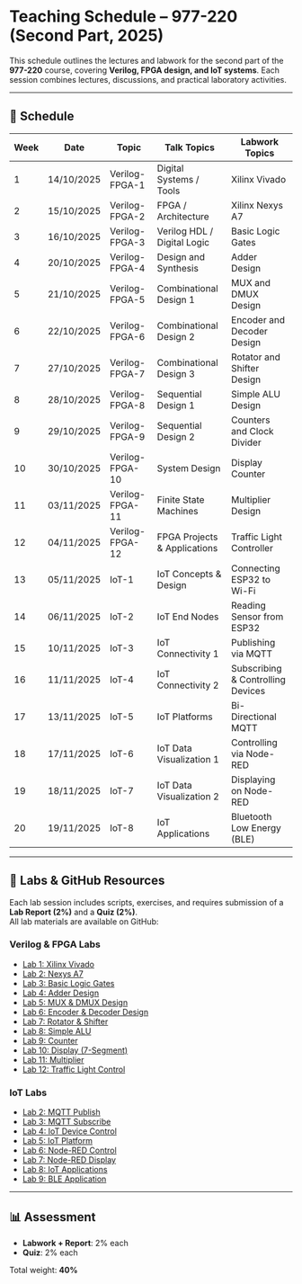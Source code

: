# Teaching Schedule – 977-220 (Second Part, 2025)

This schedule outlines the lectures and labwork for the second part of the **977-220** course, covering **Verilog, FPGA design, and IoT systems**. Each session combines lectures, discussions, and practical laboratory activities.

---

## 📅 Schedule

| Week | Date       | Topic            | Talk Topics                    | Labwork Topics                  |
|------|------------|------------------|--------------------------------|---------------------------------|
| 1    | 14/10/2025 | Verilog-FPGA-1   | Digital Systems / Tools        | Xilinx Vivado                   |
| 2    | 15/10/2025 | Verilog-FPGA-2   | FPGA / Architecture            | Xilinx Nexys A7                 |
| 3    | 16/10/2025 | Verilog-FPGA-3   | Verilog HDL / Digital Logic    | Basic Logic Gates               |
| 4    | 20/10/2025 | Verilog-FPGA-4   | Design and Synthesis           | Adder Design                    |
| 5    | 21/10/2025 | Verilog-FPGA-5   | Combinational Design 1         | MUX and DMUX Design             |
| 6    | 22/10/2025 | Verilog-FPGA-6   | Combinational Design 2         | Encoder and Decoder Design      |
| 7    | 27/10/2025 | Verilog-FPGA-7   | Combinational Design 3         | Rotator and Shifter Design      |
| 8    | 28/10/2025 | Verilog-FPGA-8   | Sequential Design 1            | Simple ALU Design               |
| 9    | 29/10/2025 | Verilog-FPGA-9   | Sequential Design 2            | Counters and Clock Divider      |
| 10   | 30/10/2025 | Verilog-FPGA-10  | System Design                  | Display Counter                 |
| 11   | 03/11/2025 | Verilog-FPGA-11  | Finite State Machines          | Multiplier Design               |
| 12   | 04/11/2025 | Verilog-FPGA-12  | FPGA Projects & Applications   | Traffic Light Controller        |
| 13   | 05/11/2025 | IoT-1            | IoT Concepts & Design          | Connecting ESP32 to Wi-Fi       |
| 14   | 06/11/2025 | IoT-2            | IoT End Nodes                  | Reading Sensor from ESP32       |
| 15   | 10/11/2025 | IoT-3            | IoT Connectivity 1             | Publishing via MQTT             |
| 16   | 11/11/2025 | IoT-4            | IoT Connectivity 2             | Subscribing & Controlling Devices|
| 17   | 13/11/2025 | IoT-5            | IoT Platforms                  | Bi-Directional MQTT             |
| 18   | 17/11/2025 | IoT-6            | IoT Data Visualization 1       | Controlling via Node-RED        |
| 19   | 18/11/2025 | IoT-7            | IoT Data Visualization 2       | Displaying on Node-RED          |
| 20   | 19/11/2025 | IoT-8            | IoT Applications               | Bluetooth Low Energy (BLE)      |

---

## 🧪 Labs & GitHub Resources

Each lab session includes scripts, exercises, and requires submission of a **Lab Report (2%)** and a **Quiz (2%)**.  
All lab materials are available on GitHub:

### Verilog & FPGA Labs
- [Lab 1: Xilinx Vivado](https://github.com/komsan-k/verilog-fpga-lab-series/tree/main/lab_1_Xilinx_Vivado)  
- [Lab 2: Nexys A7](https://github.com/komsan-k/verilog-fpga-lab-series/tree/main/Lab_2_Nexys_A7)  
- [Lab 3: Basic Logic Gates](https://github.com/komsan-k/verilog-fpga-lab-series/tree/main/Lab_3_Basic_Gates)  
- [Lab 4: Adder Design](https://github.com/komsan-k/verilog-fpga-lab-series/tree/main/Lab_4_Adder)  
- [Lab 5: MUX & DMUX Design](https://github.com/komsan-k/verilog-fpga-lab-series/tree/main/Lab_5_MUX-DMUX)  
- [Lab 6: Encoder & Decoder Design](https://github.com/komsan-k/verilog-fpga-lab-series/tree/main/Lab_6_Encoder_Decoder)  
- [Lab 7: Rotator & Shifter](https://github.com/komsan-k/verilog-fpga-lab-series/tree/main/Lab_7_Rotator_Shifter)  
- [Lab 8: Simple ALU](https://github.com/komsan-k/verilog-fpga-lab-series/tree/main/Lab_8_Simple_ALU)  
- [Lab 9: Counter](https://github.com/komsan-k/verilog-fpga-lab-series/tree/main/Lab_9_Counter)  
- [Lab 10: Display (7-Segment)](https://github.com/komsan-k/verilog-fpga-lab-series/tree/main/Lab_10_Display_7Segment)  
- [Lab 11: Multiplier](https://github.com/komsan-k/verilog-fpga-lab-series/tree/main/Lab_11_Multiplier)  
- [Lab 12: Traffic Light Control](https://github.com/komsan-k/verilog-fpga-lab-series/tree/main/Lab_13_Traffic_Control)  

### IoT Labs
- [Lab 2: MQTT Publish](https://github.com/komsan-k/977-220/tree/main/iot/lab-02)  
- [Lab 3: MQTT Subscribe](https://github.com/komsan-k/977-220/tree/main/iot/lab-03)  
- [Lab 4: IoT Device Control](https://github.com/komsan-k/977-220/tree/main/iot/lab-04)  
- [Lab 5: IoT Platform](https://github.com/komsan-k/977-220/tree/main/iot/lab-05)  
- [Lab 6: Node-RED Control](https://github.com/komsan-k/977-220/tree/main/iot/lab-06)  
- [Lab 7: Node-RED Display](https://github.com/komsan-k/977-220/tree/main/iot/lab-07)  
- [Lab 8: IoT Applications](https://github.com/komsan-k/977-220/tree/main/iot/lab-08)  
- [Lab 9: BLE Application](https://github.com/komsan-k/977-220/tree/main/iot/lab-09)  

---

## 📊 Assessment

- **Labwork + Report**: 2% each  
- **Quiz**: 2% each  

Total weight: **40%**  
